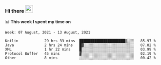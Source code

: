 ### Hi there <a href="https://www.gautamkrishnar.com/"><img src="https://media.giphy.com/media/hvRJCLFzcasrR4ia7z/giphy.gif" width="25px"></a>

📊 **This week I spent my time on**

<!--START_SECTION:waka-->
```text
Week: 07 August, 2021 - 13 August, 2021

Kotlin            29 hrs 33 mins  █████████████████████▒░░░   85.97 % 
Java              2 hrs 24 mins   █▓░░░░░░░░░░░░░░░░░░░░░░░   07.02 % 
XML               1 hr 22 mins    █░░░░░░░░░░░░░░░░░░░░░░░░   03.99 % 
Protocol Buffer   45 mins         ▓░░░░░░░░░░░░░░░░░░░░░░░░   02.19 % 
Other             8 mins          ░░░░░░░░░░░░░░░░░░░░░░░░░   00.42 % 
```
<!--END_SECTION:waka-->
